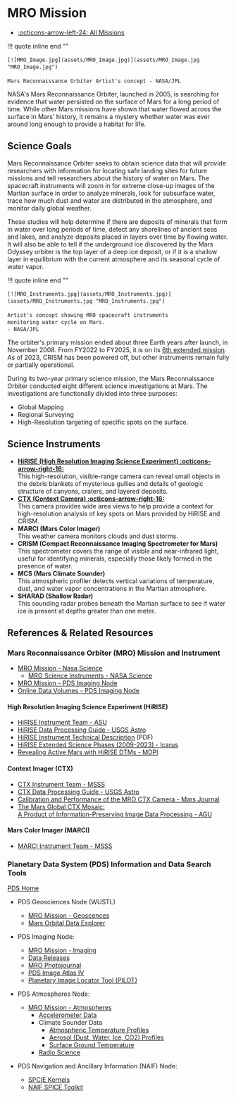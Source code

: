 # MRO Mission

<div class="grid cards" markdown>

- [:octicons-arrow-left-24: All Missions](../index.md)

</div>

!!! quote inline end ""

    [![MRO_Image.jpg](assets/MRO_Image.jpg)](assets/MRO_Image.jpg "MRO_Image.jpg")

    Mars Reconnaissance Orbiter Artist's concept - NASA/JPL

NASA's Mars Reconnaissance Orbiter, launched in 2005, is searching for
evidence that water persisted on the surface of Mars for a long period
of time. While other Mars missions have shown that water flowed across
the surface in Mars' history, it remains a mystery whether water was
ever around long enough to provide a habitat for life.


## Science Goals 

Mars Reconnaissance Orbiter seeks to obtain science data that will
provide researchers with information for locating safe landing sites for
future missions and tell researchers about the history of water on Mars.
The spacecraft instruments will zoom in for extreme close-up images of
the Martian surface in order to analyze minerals, look for subsurface
water, trace how much dust and water are distributed in the atmosphere,
and monitor daily global weather.

These studies will help determine if there are deposits of minerals that
form in water over long periods of time, detect any shorelines of
ancient seas and lakes, and analyze deposits placed in layers over time
by flowing water. It will also be able to tell if the underground ice
discovered by the Mars Odyssey orbiter is the top layer of a deep ice
deposit, or if it is a shallow layer in equilibrium with the current
atmosphere and its seasonal cycle of water vapor.

!!! quote inline end ""

    [![MRO_Instruments.jpg](assets/MRO_Instruments.jpg)](assets/MRO_Instruments.jpg "MRO_Instruments.jpg")

    Artist's concept showing MRO spacecraft instruments 
    monitoring water cycle on Mars.  
    - NASA/JPL

The orbiter's primary mission ended about three Earth years after
launch, in November 2008.  From FY2022 to FY2025, it is on its 
[6th extended mission](https://www.hou.usra.edu/meetings/mepagapril2023/presentations/1315_Zurek.pdf). 
As of 2023, CRISM has been powered off, but other instruments remain fully or partially operational. 

During its two-year primary science mission, the Mars Reconnaissance
Orbiter conducted eight different science investigations at Mars. The
investigations are functionally divided into three purposes:

- Global Mapping
- Regional Surveying
- High-Resolution targeting of specific spots on the surface.

## Science Instruments

<div class="grid cards" markdown>

- **[HiRISE (High Resolution Imaging Science Experiment) :octicons-arrow-right-16:](hirise/index.md)**  
  This high-resolution, visible-range camera can reveal small objects
  in the debris blankets of mysterious gullies and details of geologic
  structure of canyons, craters, and layered deposits.
- **[CTX (Context Camera) :octicons-arrow-right-16:](ctx-data.md)**  
  This camera provides wide area views
  to help provide a context for high-resolution analysis of key spots
  on Mars provided by HiRISE and CRISM.
- **MARCI (Mars Color Imager)**  
  This weather camera monitors clouds
  and dust storms.
- **CRISM (Compact Reconnaissance Imaging Spectrometer for Mars)**  
  This spectrometer covers the range of visible and near-infrared
  light, useful for identifying minerals, especially those likely
  formed in the presence of water.
- **MCS (Mars Climate Sounder)**  
  This atmospheric profiler detects
  vertical variations of temperature, dust, and water vapor
  concentrations in the Martian atmosphere.
- **SHARAD (Shallow Radar)**  
  This sounding radar probes beneath the
  Martian surface to see if water ice is present at depths greater
  than one meter.

</div>

## References & Related Resources 

### Mars Reconnaissance Orbiter (MRO) Mission and Instrument 

- [MRO Mission - Nasa Science](https://science.nasa.gov/mission/mars-reconnaissance-orbiter/)
    - [MRO Science Instruments - NASA Science](https://science.nasa.gov/mission/mars-reconnaissance-orbiter/science-instruments/)
- [MRO Mission - PDS Imaging Node](https://pds-imaging.jpl.nasa.gov/portal/mro_mission.html)
- [Online Data Volumes - PDS Imaging Node](https://pds-imaging.jpl.nasa.gov/volumes/mro.html)

#### High Resolution Imaging Science Experiment (HiRISE) 

  - [HiRISE Instrument Team - ASU](https://hirise.lpl.arizona.edu)
  - [HiRISE Data Processing Guide - USGS Astro](hirise/index.md)
  - [HiRISE Instrument Technical Description](http://marsoweb.nas.nasa.gov/HiRISE/papers/6th_mars_conf/Delemere_HiRISE_InstDev.pdf) (PDF)
  - [HiRISE Extended Science Phases (2009-2023) - Icarus](https://www.sciencedirect.com/science/article/pii/S0019103523003731)
  - [Revealing Active Mars with HiRISE DTMs - MDPI](https://www.mdpi.com/2072-4292/14/10/2403)

#### Context Imager (CTX) 

  - [CTX Instrument Team - MSSS](http://www.msss.com/all_projects/mro-ctx.php)
  - [CTX Data Processing Guide - USGS Astro](ctx-data.md)
  - [Calibration and Performance of the MRO CTX Camera - Mars Journal](http://marsjournal.org/contents/2013/0001/)
  - [The Mars Global CTX Mosaic:  
    A Product of Information-Preserving Image Data Processing - AGU](https://agupubs.onlinelibrary.wiley.com/doi/10.1029/2024EA003555)

#### Mars Color Imager (MARCI) 

  - [MARCI Instrument Team - MSSS](https://www.msss.com/all_projects/mro-marci.php)

### Planetary Data System (PDS) Information and Data Search Tools 

[PDS Home](https://pds.nasa.gov)

- PDS Geosciences Node (WUSTL)
    - [MRO Mission - Geoscences](https://pds-geosciences.wustl.edu/missions/mro/default.htm)
    - [Mars Orbital Data Explorer](https://ode.rsl.wustl.edu/mars/)

- PDS Imaging Node:
    - [MRO Mission - Imaging](https://pds-imaging.jpl.nasa.gov/portal/mro_mission.html)
    - [Data Releases](https://pds.nasa.gov/datasearch/subscription-service/SS-Release.shtml)
    - [MRO Photojournal](https://photojournal.jpl.nasa.gov/mission/MRO)
    - [PDS Image Atlas IV](https://pds-imaging.jpl.nasa.gov/beta/search?gather.common.mission=mro&gather.common.target=MARS)
    - [Planetary Image Locator Tool (PILOT)](http://pilot.wr.usgs.gov/index.php?view=map&target=mars>)

- PDS Atmospheres Node:
    - [MRO Mission - Atmospheres](https://atmos.nmsu.edu/data_and_services/atmospheres_data/MARS/mars_reconnaissance_orbiter.html)
        - [Accelerometer Data](https://atmos.nmsu.edu/data_and_services/atmospheres_data/MARS/mro_aerobraking.html)
        - Climate Sounder Data
            - [Atmospheric Temperature Profiles](https://atmos.nmsu.edu/data_and_services/atmospheres_data/MARS/atmosphere_temp_prof.html)
            - [Aerosol (Dust, Water, Ice, CO2) Profiles](https://atmos.nmsu.edu/data_and_services/atmospheres_data/MARS/aerosols.html)
            - [Surface Ground Temperature](https://atmos.nmsu.edu/data_and_services/atmospheres_data/MARS/surface_ground_temp.htmls)
        - [Radio Science](https://atmos.nmsu.edu/data_and_services/atmospheres_data/MARS/mro_tp.html)

- PDS Navigation and Ancillary Information (NAIF) Node:
    - [SPCIE Kernels](https://naif.jpl.nasa.gov/pub/naif/pds/data/mro-m-spice-6-v1.0/mrosp_1000/)
    - [NAIF SPICE Toolkit](https://naif.jpl.nasa.gov/naif/toolkit.html)

